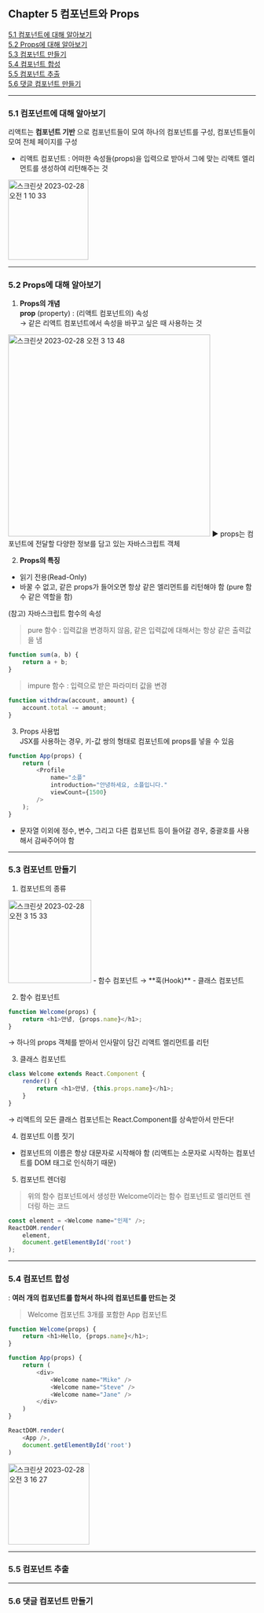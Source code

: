 ## Chapter 5 컴포넌트와 Props

[5.1 컴포넌트에 대해 알아보기](#51-컴포넌트에-대해-알아보기)  
[5.2 Props에 대해 알아보기](#52-props에-대해-알아보기)  
[5.3 컴포넌트 만들기](#53-컴포넌트-만들기)  
[5.4 컴포넌트 합성](#54-컴포넌트-합성)  
[5.5 컴포넌트 추출](#55-컴포넌트-추출)  
[5.6 댓글 컴포넌트 만들기](#56-댓글-컴포넌트-만들기)  

---

### 5.1 컴포넌트에 대해 알아보기  
리액트는 **컴포넌트 기반** 으로 컴포넌트들이 모여 하나의 컴포넌트를 구성, 컴포넌트들이 모여 전체 페이지를 구성  

- 리액트 컴포넌트 : 어떠한 속성들(props)을 입력으로 받아서 그에 맞는 리액트 엘리먼트를 생성하여 리턴해주는 것  
<img width="163" alt="스크린샷 2023-02-28 오전 1 10 33" src="https://user-images.githubusercontent.com/101851472/221648219-5e5053c5-a99d-4738-a8d7-3391eeef3200.png">

---

### 5.2 Props에 대해 알아보기  
1. **Props의 개념**  
**prop** (property) : (리액트 컴포넌트의) 속성  
→ 같은 리액트 컴포넌트에서 속성을 바꾸고 싶은 때 사용하는 것  
<img width="411" alt="스크린샷 2023-02-28 오전 3 13 48" src="https://user-images.githubusercontent.com/101851472/221648512-3c659a41-27b0-4d4d-b8cb-5276c86fb895.png">
▶︎ props는 컴포넌트에 전달할 다양한 정보를 담고 있는 자바스크립트 객체  


2. **Props의 특징**  
- 읽기 전용(Read-Only)
- 바꿀 수 없고, 같은 props가 들어오면 항상 같은 엘리먼트를 리턴해야 함 (pure 함수 같은 역할을 함)

(참고) 자바스크립트 함수의 속성  
> pure 함수 : 입력값을 변경하지 않음, 같은 입력값에 대해서는 항상 같은 출력값을 냄
~~~javaScript
function sum(a, b) {
    return a + b;
}
~~~
> impure 함수 : 입력으로 받은 파라미터 값을 변경
~~~javaScript
function withdraw(account, amount) {
    account.total -= amount;
}
~~~

3. Props 사용법  
JSX를 사용하는 경우, 키-값 쌍의 형태로 컴포넌트에 props를 넣을 수 있음
~~~javaScript
function App(props) {
    return (
        <Profile
            name="소플"
            introduction="안녕하세요, 소플입니다."
            viewCount={1500}
        />
    );
}
~~~

- 문자열 이외에 정수, 변수, 그리고 다른 컴포넌트 등이 들어갈 경우, 중괄호를 사용해서 감싸주어야 함  

---

### 5.3 컴포넌트 만들기  
1. 컴포넌트의 종류  
<img width="169" alt="스크린샷 2023-02-28 오전 3 15 33" src="https://user-images.githubusercontent.com/101851472/221648823-4c4b8e66-914a-4b83-9572-6c4868d8ec26.png">
- 함수 컴포넌트 → **훅(Hook)**
- 클래스 컴포넌트  

2. 함수 컴포넌트  
~~~javaScript
function Welcome(props) {
    return <h1>안녕, {props.name}</h1>;
}
~~~
→ 하나의 props 객체를 받아서 인사말이 담긴 리액트 엘리먼트를 리턴

3. 클래스 컴포넌트  
~~~javaScript
class Welcome extends React.Component {
    render() {
        return <h1>안녕, {this.props.name}</h1>;
    }
}
~~~
→ 리액트의 모든 클래스 컴포넌트는 React.Component를 상속받아서 만든다!

4. 컴포넌트 이름 짓기  
- 컴포넌트의 이름은 항상 대문자로 시작해야 함 (리액트는 소문자로 시작하는 컴포넌트를 DOM 태그로 인식하기 때문)

5. 컴포넌트 렌더링  
> 위의 함수 컴포넌트에서 생성한 Welcome이라는 함수 컴포넌트로 엘리먼트 렌더링 하는 코드
~~~javaScript
const element = <Welcome name="인제" />;
ReactDOM.render(
    element,
    document.getElementById('root')
);
~~~
---

### 5.4 컴포넌트 합성  
: **여러 개의 컴포넌트를 합쳐서 하나의 컴포넌트를 만드는 것**  
> Welcome 컴포넌트 3개를 포함한 App 컴포넌트
~~~javaScript
function Welcome(props) {
    return <h1>Hello, {props.name}</h1>;
}

function App(props) {
    return (
        <div>
            <Welcome name="Mike" />
            <Welcome name="Steve" />
            <Welcome name="Jane" />
        </div>
    )
}

ReactDOM.render(
    <App />,
    document.getElementById('root')
)
~~~
<img width="165" alt="스크린샷 2023-02-28 오전 3 16 27" src="https://user-images.githubusercontent.com/101851472/221649009-84ba9904-e3f7-4e04-9e44-e23f2563dfce.png">

---

### 5.5 컴포넌트 추출  


---

### 5.6 댓글 컴포넌트 만들기  
